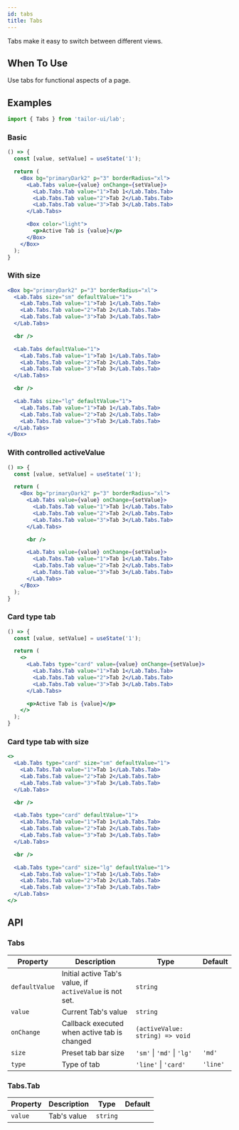 ```yaml
---
id: tabs
title: Tabs
---
```


Tabs make it easy to switch between different views.

## When To Use

Use tabs for functional aspects of a page.

## Examples

```js
import { Tabs } from 'tailor-ui/lab';
```

### Basic

```jsx live
() => {
  const [value, setValue] = useState('1');

  return (
    <Box bg="primaryDark2" p="3" borderRadius="xl">
      <Lab.Tabs value={value} onChange={setValue}>
        <Lab.Tabs.Tab value="1">Tab 1</Lab.Tabs.Tab>
        <Lab.Tabs.Tab value="2">Tab 2</Lab.Tabs.Tab>
        <Lab.Tabs.Tab value="3">Tab 3</Lab.Tabs.Tab>
      </Lab.Tabs>

      <Box color="light">
        <p>Active Tab is {value}</p>
      </Box>
    </Box>
  );
}
```

### With size

```jsx live
<Box bg="primaryDark2" p="3" borderRadius="xl">
  <Lab.Tabs size="sm" defaultValue="1">
    <Lab.Tabs.Tab value="1">Tab 1</Lab.Tabs.Tab>
    <Lab.Tabs.Tab value="2">Tab 2</Lab.Tabs.Tab>
    <Lab.Tabs.Tab value="3">Tab 3</Lab.Tabs.Tab>
  </Lab.Tabs>

  <br />

  <Lab.Tabs defaultValue="1">
    <Lab.Tabs.Tab value="1">Tab 1</Lab.Tabs.Tab>
    <Lab.Tabs.Tab value="2">Tab 2</Lab.Tabs.Tab>
    <Lab.Tabs.Tab value="3">Tab 3</Lab.Tabs.Tab>
  </Lab.Tabs>

  <br />

  <Lab.Tabs size="lg" defaultValue="1">
    <Lab.Tabs.Tab value="1">Tab 1</Lab.Tabs.Tab>
    <Lab.Tabs.Tab value="2">Tab 2</Lab.Tabs.Tab>
    <Lab.Tabs.Tab value="3">Tab 3</Lab.Tabs.Tab>
  </Lab.Tabs>
</Box>
```

### With controlled activeValue

```jsx live
() => {
  const [value, setValue] = useState('1');

  return (
    <Box bg="primaryDark2" p="3" borderRadius="xl">
      <Lab.Tabs value={value} onChange={setValue}>
        <Lab.Tabs.Tab value="1">Tab 1</Lab.Tabs.Tab>
        <Lab.Tabs.Tab value="2">Tab 2</Lab.Tabs.Tab>
        <Lab.Tabs.Tab value="3">Tab 3</Lab.Tabs.Tab>
      </Lab.Tabs>

      <br />

      <Lab.Tabs value={value} onChange={setValue}>
        <Lab.Tabs.Tab value="1">Tab 1</Lab.Tabs.Tab>
        <Lab.Tabs.Tab value="2">Tab 2</Lab.Tabs.Tab>
        <Lab.Tabs.Tab value="3">Tab 3</Lab.Tabs.Tab>
      </Lab.Tabs>
    </Box>
  );
}
```

### Card type tab

```jsx live
() => {
  const [value, setValue] = useState('1');

  return (
    <>
      <Lab.Tabs type="card" value={value} onChange={setValue}>
        <Lab.Tabs.Tab value="1">Tab 1</Lab.Tabs.Tab>
        <Lab.Tabs.Tab value="2">Tab 2</Lab.Tabs.Tab>
        <Lab.Tabs.Tab value="3">Tab 3</Lab.Tabs.Tab>
      </Lab.Tabs>

      <p>Active Tab is {value}</p>
    </>
  );
}
```

### Card type tab with size

```jsx live
<>
  <Lab.Tabs type="card" size="sm" defaultValue="1">
    <Lab.Tabs.Tab value="1">Tab 1</Lab.Tabs.Tab>
    <Lab.Tabs.Tab value="2">Tab 2</Lab.Tabs.Tab>
    <Lab.Tabs.Tab value="3">Tab 3</Lab.Tabs.Tab>
  </Lab.Tabs>

  <br />

  <Lab.Tabs type="card" defaultValue="1">
    <Lab.Tabs.Tab value="1">Tab 1</Lab.Tabs.Tab>
    <Lab.Tabs.Tab value="2">Tab 2</Lab.Tabs.Tab>
    <Lab.Tabs.Tab value="3">Tab 3</Lab.Tabs.Tab>
  </Lab.Tabs>

  <br />

  <Lab.Tabs type="card" size="lg" defaultValue="1">
    <Lab.Tabs.Tab value="1">Tab 1</Lab.Tabs.Tab>
    <Lab.Tabs.Tab value="2">Tab 2</Lab.Tabs.Tab>
    <Lab.Tabs.Tab value="3">Tab 3</Lab.Tabs.Tab>
  </Lab.Tabs>
</>
```

## API

### Tabs

| Property       | Description                                              | Type                            | Default  |
|----------------|----------------------------------------------------------|---------------------------------|----------|
| `defaultValue` | Initial active Tab's value, if `activeValue` is not set. | `string`                        |          |
| `value`        | Current Tab's value                                      | `string`                        |          |
| `onChange`     | Callback executed when active tab is changed             | `(activeValue: string) => void` |          |
| `size`         | Preset tab bar size                                      | `'sm'` \| `'md'` \| `'lg'`      | `'md'`   |
| `type`         | Type of tab                                              | `'line'` \| `'card'`            | `'line'` |

### Tabs.Tab

| Property | Description | Type     | Default |
|----------|-------------|----------|---------|
| `value`  | Tab's value | `string` |         |
